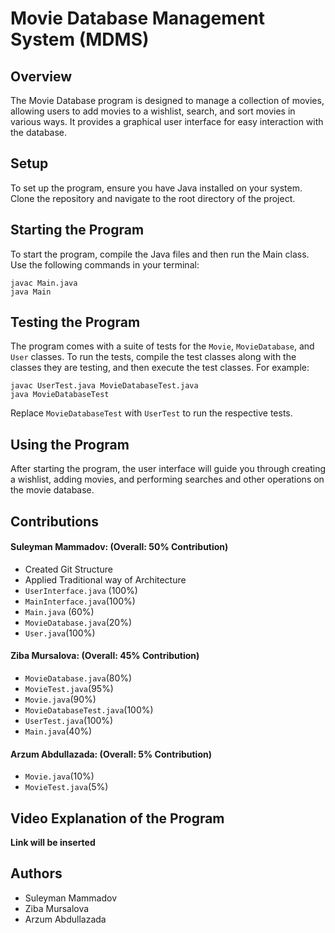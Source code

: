 # Movie Database Management System (MDMS)

## Overview
The Movie Database program is designed to manage a collection of movies, allowing users to add movies to a wishlist, search, and sort movies in various ways. It provides a graphical user interface for easy interaction with the database.

## Setup
To set up the program, ensure you have Java installed on your system. Clone the repository and navigate to the root directory of the project.

## Starting the Program
To start the program, compile the Java files and then run the Main class. Use the following commands in your terminal:
```
javac Main.java
java Main
```

## Testing the Program
The program comes with a suite of tests for the `Movie`, `MovieDatabase`, and `User` classes. To run the tests, compile the test classes along with the classes they are testing, and then execute the test classes. For example:
```
javac UserTest.java MovieDatabaseTest.java
java MovieDatabaseTest
```

Replace `MovieDatabaseTest` with `UserTest` to run the respective tests.

## Using the Program
After starting the program, the user interface will guide you through creating a wishlist, adding movies, and performing searches and other operations on the movie database.

## Contributions
#### Suleyman Mammadov: (Overall: 50% Contribution)
- Created Git Structure
- Applied Traditional way of Architecture
- `UserInterface.java` (100%)
- `MainInterface.java`(100%)
- `Main.java` (60%)
- `MovieDatabase.java`(20%)
- `User.java`(100%)

#### Ziba Mursalova: (Overall: 45% Contribution)
- `MovieDatabase.java`(80%)
- `MovieTest.java`(95%)
- `Movie.java`(90%)
- `MovieDatabaseTest.java`(100%)
- `UserTest.java`(100%)
- `Main.java`(40%)

#### Arzum Abdullazada: (Overall: 5% Contribution)
- `Movie.java`(10%)
- `MovieTest.java`(5%)

## Video Explanation of the Program
**Link will be inserted**

## Authors
- Suleyman Mammadov
- Ziba Mursalova
- Arzum Abdullazada



